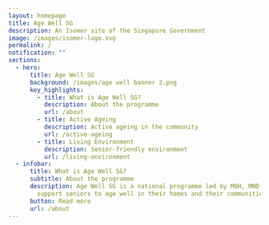 ```yaml
---
layout: homepage
title: Age Well SG
description: An Isomer site of the Singapore Government
image: /images/isomer-logo.svg
permalink: /
notification: ""
sections:
  - hero:
      title: Age Well SG
      background: /images/age well banner 2.png
      key_highlights:
        - title: What is Age Well SG?
          description: About the programme
          url: /about
        - title: Active Ageing
          description: Active ageing in the community
          url: /active-ageing
        - title: Living Environment
          description: Senior-friendly environment
          url: /living-environment
  - infobar:
      title: What is Age Well SG?
      subtitle: About the programme
      description: Age Well SG is a national programme led by MOH, MND and MOT to
        support seniors to age well in their homes and their communities.
      button: Read more
      url: /about
---
```

